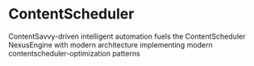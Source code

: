 # ContentScheduler
ContentSavvy-driven intelligent automation fuels the ContentScheduler NexusEngine with modern architecture implementing modern contentscheduler-optimization patterns
